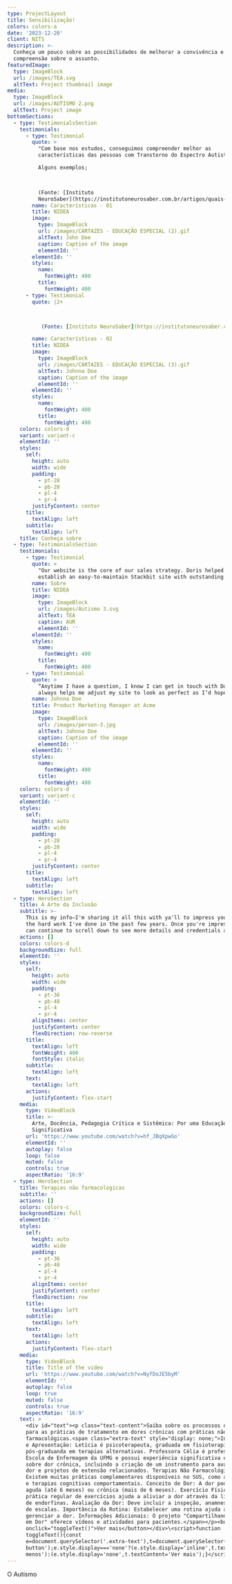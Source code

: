 ```yaml
---
type: ProjectLayout
title: Sensibilização!
colors: colors-a
date: '2023-12-20'
client: NITS
description: >-
  Conheça um pouco sobre as possibilidades de melhorar a convivência e
  compreensão sobre o assunto.
featuredImage:
  type: ImageBlock
  url: /images/TEA.svg
  altText: Project thumbnail image
media:
  type: ImageBlock
  url: /images/AUTISMO 2.png
  altText: Project image
bottomSections:
  - type: TestimonialsSection
    testimonials:
      - type: Testimonial
        quote: >
          "Com base nos estudos, conseguimos compreender melhor as
          características das pessoas com Transtorno do Espectro Autista (TEA)

          Alguns exemplos;

           

          (Fonte: [Instituto
          NeuroSaber](https://institutoneurosaber.com.br/artigos/quais-sao-as-principais-caracteristicas-do-autismo/))."
        name: Características - 01
        title: NIDEA
        image:
          type: ImageBlock
          url: /images/CARTAZES - EDUCAÇÃO ESPECIAL (2).gif
          altText: John Doe
          caption: Caption of the image
          elementId: ''
        elementId: ''
        styles:
          name:
            fontWeight: 400
          title:
            fontWeight: 400
      - type: Testimonial
        quote: |2+



           (Fonte: [Instituto NeuroSaber](https://institutoneurosaber.com.br/artigos/quais-sao-as-principais-caracteristicas-do-autismo/))."

        name: Características - 02
        title: NIDEA
        image:
          type: ImageBlock
          url: /images/CARTAZES - EDUCAÇÃO ESPECIAL (3).gif
          altText: Johnna Doe
          caption: Caption of the image
          elementId: ''
        elementId: ''
        styles:
          name:
            fontWeight: 400
          title:
            fontWeight: 400
    colors: colors-d
    variant: variant-c
    elementId: ''
    styles:
      self:
        height: auto
        width: wide
        padding:
          - pt-28
          - pb-28
          - pl-4
          - pr-4
        justifyContent: center
      title:
        textAlign: left
      subtitle:
        textAlign: left
    title: Conheça sobre
  - type: TestimonialsSection
    testimonials:
      - type: Testimonial
        quote: >
          "Our website is the core of our sales strategy. Doris helped us
          establish an easy-to-maintain Stackbit site with outstanding visuals!"
        name: Sobre
        title: NIDEA
        image:
          type: ImageBlock
          url: /images/Autismo 3.svg
          altText: TEA
          caption: AUR
          elementId: ''
        elementId: ''
        styles:
          name:
            fontWeight: 400
          title:
            fontWeight: 400
      - type: Testimonial
        quote: >
          “Anytime I have a question, I know I can get in touch with Doris. She
          always helps me adjust my site to look as perfect as I’d hoped.”
        name: Johnna Doe
        title: Product Marketing Manager at Acme
        image:
          type: ImageBlock
          url: /images/person-3.jpg
          altText: Johnna Doe
          caption: Caption of the image
          elementId: ''
        elementId: ''
        styles:
          name:
            fontWeight: 400
          title:
            fontWeight: 400
    colors: colors-d
    variant: variant-c
    elementId: ''
    styles:
      self:
        height: auto
        width: wide
        padding:
          - pt-28
          - pb-28
          - pl-4
          - pr-4
        justifyContent: center
      title:
        textAlign: left
      subtitle:
        textAlign: left
  - type: HeroSection
    title: A Arte da Inclusão
    subtitle: >-
      This is my info—I'm sharing it all this with ya'll to impress you with all
      the hard work I've done in the past few years. Once you're impressed, you
      can continue to scroll down to see more details and credentials about me.
    actions: []
    colors: colors-d
    backgroundSize: full
    elementId: ''
    styles:
      self:
        height: auto
        width: wide
        padding:
          - pt-36
          - pb-48
          - pl-4
          - pr-4
        alignItems: center
        justifyContent: center
        flexDirection: row-reverse
      title:
        textAlign: left
        fontWeight: 400
        fontStyle: italic
      subtitle:
        textAlign: left
      text:
        textAlign: left
      actions:
        justifyContent: flex-start
    media:
      type: VideoBlock
      title: >-
        Arte, Docência, Pedagogia Crítica e Sistêmica: Por uma Educação
        Significativa
      url: 'https://www.youtube.com/watch?v=hf_JBqXpwGo'
      elementId: ''
      autoplay: false
      loop: false
      muted: false
      controls: true
      aspectRatio: '16:9'
  - type: HeroSection
    title: Terapias não farmacologicas
    subtitle: ''
    actions: []
    colors: colors-c
    backgroundSize: full
    elementId: ''
    styles:
      self:
        height: auto
        width: wide
        padding:
          - pt-36
          - pb-48
          - pl-4
          - pr-4
        alignItems: center
        justifyContent: center
        flexDirection: row
      title:
        textAlign: left
      subtitle:
        textAlign: left
      text:
        textAlign: left
      actions:
        justifyContent: flex-start
    media:
      type: VideoBlock
      title: Title of the video
      url: 'https://www.youtube.com/watch?v=NyfDoJE5byM'
      elementId: ''
      autoplay: false
      loop: true
      muted: false
      controls: true
      aspectRatio: '16:9'
    text: >
      <div id="text"><p class="text-content">Saiba sobre os processos e estudos
      para as práticas de tratamento em dores crônicas com práticas não
      farmacológicas.<span class="extra-text" style="display: none;">Introdução
      e Apresentação: Letícia é psicoterapeuta, graduada em fisioterapia e
      pós-graduanda em terapias alternativas. Professora Célia é professora da
      Escola de Enfermagem da UFMG e possui experiência significativa em estudos
      sobre dor crônica, incluindo a criação de um instrumento para avaliação da
      dor e projetos de extensão relacionados. Terapias Não Farmacológicas:
      Existem muitas práticas complementares disponíveis no SUS, como acupuntura
      e terapias cognitivas comportamentais. Conceito de Dor: A dor pode ser
      aguda (até 6 meses) ou crônica (mais de 6 meses). Exercício Físico: A
      prática regular de exercícios ajuda a aliviar a dor através da liberação
      de endorfinas. Avaliação da Dor: Deve incluir a inspeção, anamnese e uso
      de escalas. Importância da Rotina: Estabelecer uma rotina ajuda a
      gerenciar a dor. Informações Adicionais: O projeto "Compartilhando Saberes
      em Dor" oferece vídeos e atividades para pacientes.</span></p><button
      onclick="toggleText()">Ver mais</button></div>\<script>function
      toggleText(){const
      e=document.querySelector('.extra-text'),t=document.querySelector('#text
      button');e.style.display==='none'?(e.style.display='inline',t.textContent='Ver
      menos'):(e.style.display='none',t.textContent='Ver mais');}</script>
---
```

O Autismo
